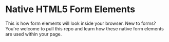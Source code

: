 # Native HTML5 Form Elements
This is how form elements will look inside your browser. New to forms? You're welcome to pull this repo and learn how these native form elements are used within your page.
